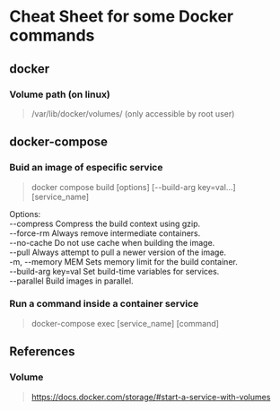 # Cheat Sheet for some Docker commands

## docker

### Volume path (on linux)

> /var/lib/docker/volumes/ (only accessible by root user)

## docker-compose

### Buid an image of especific service

> docker compose build [options] [--build-arg key=val...] [service_name]

Options:  
  --compress              Compress the build context using gzip.  
  --force-rm              Always remove intermediate containers.  
  --no-cache              Do not use cache when building the image.  
  --pull                  Always attempt to pull a newer version of the image.  
  -m, --memory MEM        Sets memory limit for the build container.  
  --build-arg key=val     Set build-time variables for services.  
  --parallel              Build images in parallel.  

### Run a command inside a container service

> docker-compose exec [service_name] [command]

## References

### Volume

> https://docs.docker.com/storage/#start-a-service-with-volumes

